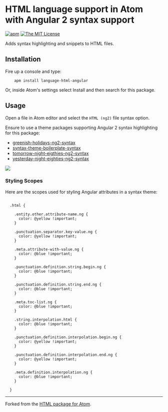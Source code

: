# HTML language support in Atom with Angular 2 syntax support

[![apm](https://img.shields.io/apm/v/language-html-angular.svg)](https://atom.io/packages/language-html-angular)
[![The MIT License](https://img.shields.io/badge/license-MIT-orange.svg)](https://github.com/drootz/language-html-angular/blob/master/LICENSE.md)

Adds syntax highlighting and snippets to HTML files.

## Installation

Fire up a console and type:

        apm install language-html-angular

Or, inside Atom's settings select Install and then search for this package.

## Usage

Open a file in Atom editor and select the `HTML (ng2)` file syntax option.

Ensure to use a theme packages supporting Angular 2 syntax highlighting for this package:
- [greenish-holidays-ng2-syntax](https://atom.io/themes/greenish-holidays-ng2-syntax)
- [syntax-theme-boilerplate-syntax](https://atom.io/themes/syntax-theme-boilerplate-syntax)
- [tomorrow-night-eigthies-ng2-syntax](https://atom.io/themes/tomorrow-night-eighties-ng2-syntax)
- [yesterday-night-eighties-ng2-syntax](https://atom.io/themes/yesterday-night-eighties-ng2-syntax)

![](https://raw.githubusercontent.com/drootz/language-html-angular/master/img/preview-dark.png)

### Styling Scopes

Here are the scopes used for styling Angular attributes in a syntax theme:

````less

  .html {

    .entity.other.attribute-name.ng {
      color: @yellow !important;
    }

    .punctuation.separator.key-value.ng {
      color: @yellow !important;
    }

    .meta.attribute-with-value.ng {
      color: @blue !important;
    }

    .punctuation.definition.string.begin.ng {
      color: @blue !important;
    }

    .punctuation.definition.string.end.ng {
      color: @blue !important;
    }

    .meta.toc-list.ng {
      color: @blue !important;
    }

    .string.interpolation.html {
      color: @blue !important;
    }

    .punctuation.definition.interpolation.begin.ng {
      color: @yellow !important;
    }

    .punctuation.definition.interpolation.end.ng {
      color: @yellow !important;
    }

    .meta.definition.interpolation.ng {
      color: @blue !important;
    }

  }

````

***

Forked from the [HTML package for Atom](https://atom.io/packages/language-html).
